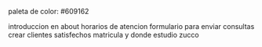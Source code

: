 paleta de color:
#609162

introduccion en about 
horarios de atencion 
formulario para enviar consultas 
crear clientes satisfechos 
matricula y donde estudio zucco 